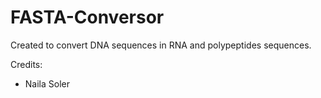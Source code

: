 # FASTA-Conversor
Created to convert DNA sequences in RNA and polypeptides sequences. 

Credits:

- Naila Soler
